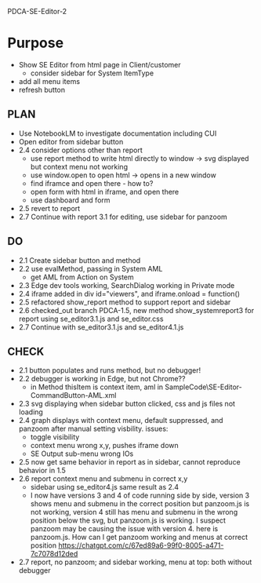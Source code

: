 PDCA-SE-Editor-2

# Purpose
- Show SE Editor from html page in Client/customer
    - consider sidebar for System ItemType
- add all menu items
- refresh button

## PLAN
- Use NotebookLM to investigate documentation including CUI
- Open editor from sidebar button
- 2.4 consider options other than report
    - use report method to write html directly to window -> svg displayed but context menu not working
    - use window.open to open html -> opens in a new window
    - find iframce and open there - how to?
    - open form with html in iframe, and open there
    - use dashboard and form
- 2.5 revert to report
- 2.7 Continue with report 3.1 for editing, use sidebar for panzoom

## DO
- 2.1 Create sidebar button and method
- 2.2 use evalMethod, passing in System AML
    - get AML from Action on System
- 2.3 Edge dev tools working, SearchDialog working in Private mode
- 2.4 iframe added in div id="viewers", and iframe.onload = function()
- 2.5 refactored show_report method  to support report and sidebar
- 2.6 checked_out branch PDCA-1.5, new method show_systemreport3 for report using se_editor3.1.js and se_editor.css
- 2.7 Continue with se_editor3.1.js and se_editor4.1.js


## CHECK
- 2.1 button populates and runs method, but no debugger!
- 2.2 debugger is working in Edge, but not Chrome??
    - in Method thisItem is context item, aml in SampleCode\SE-Editor-CommandButton-AML.xml
- 2.3 svg displaying when sidebar button clicked, css and js files not loading
- 2.4 graph displays with context menu, default suppressed, and panzoom after manual setting visbility. issues:
    - toggle visibility
    - context menu wrong x,y, pushes iframe down
    - SE Output sub-menu wrong IOs
- 2.5 now get same behavior in report as in sidebar, cannot reproduce behavior in 1.5
- 2.6 report context menu and submenu in correct x,y
    - sidebar using se_editor4.js same result as 2.4
    - I now have versions 3 and 4 of code running side by side, version 3 shows menu and submenu in the correct position but panzoom.js is not working, version 4 still has menu and submenu in the wrong position below the svg, but panzoom.js is working. I suspect panzoom may be causing the issue with version 4. here is panzoom.js. How can I get panzoom working and menus at correct position https://chatgpt.com/c/67ed89a6-99f0-8005-a471-7c7078d12ded
- 2.7 report, no panzoom; and sidebar working, menu at top: both without debugger
